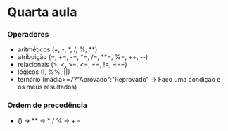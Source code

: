 # Quarta aula

### Operadores

* aritméticos (+, -, *, /, %, **)
* atribuição (=, +=, -=, *=, /=, **=, %=, ++, --)
* relacionais (>, <, >=, <=, ==, !=, ===)
* lógicos (!, %%, ||)
* ternário (mádia>=7?"Aprovado":"Reprovado" -> Faço uma condição e os meus resultados)

### Ordem de precedência

* () -> ** -> * / % -> + -